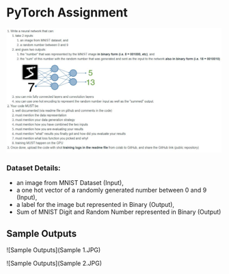# PyTorch Assignment 

![Problem Statement](Assignment.JPG)



### Dataset Details:

- an image from MNIST Dataset (Input),
- a one hot vector of a randomly generated number between 0 and 9 (Input),
- a label for the image but represented in Binary (Output),
- Sum of MNIST Digit and Random Number represented in Binary (Output)

## Sample Outputs 
![Sample Outputs](Sample 1.JPG)

![Sample Outputs](Sample 2.JPG)

